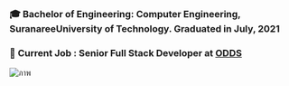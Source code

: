 
### 🎓 Bachelor of Engineering: Computer Engineering, SuranareeUniversity of Technology. Graduated in July, 2021

### 💼 **Current Job :** Senior Full Stack Developer at [ODDS](https://www.odd-e.com/th/services/)  

![ภาพ](https://user-images.githubusercontent.com/42669586/122533089-5e690e80-d04b-11eb-9717-d464663df5c6.png)

